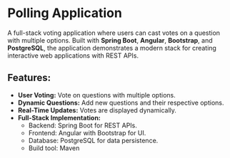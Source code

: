 # Polling Application

A full-stack voting application where users can cast votes on a question with multiple options. Built with **Spring Boot**, **Angular**, **Bootstrap**, and **PostgreSQL**, the application demonstrates a modern stack for creating interactive web applications with REST APIs.

## Features:

- **User Voting:** Vote on questions with multiple options.
- **Dynamic Questions:** Add new questions and their respective options.
- **Real-Time Updates:** Votes are displayed dynamically.
- **Full-Stack Implementation:**
  - Backend: Spring Boot for REST APIs.
  - Frontend: Angular with Bootstrap for UI.
  - Database: PostgreSQL for data persistence.
  - Build tool: Maven
